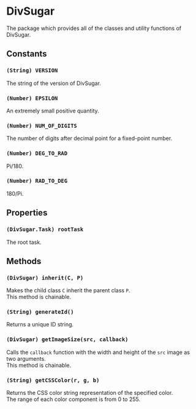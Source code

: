 DivSugar
========

The package which provides all of the classes and utility functions of DivSugar.

Constants
---------

### `(String) VERSION`
The string of the version of DivSugar.

### `(Number) EPSILON`
An extremely small positive quantity.

### `(Number) NUM_OF_DIGITS`
The number of digits after decimal point for a fixed-point number.

### `(Number) DEG_TO_RAD`
Pi/180.

### `(Number) RAD_TO_DEG`
180/Pi.

Properties
----------

### `(DivSugar.Task) rootTask`
The root task.

Methods
-------

### `(DivSugar) inherit(C, P)`
Makes the child class `C` inherit the parent class `P`.  
This method is chainable.

### `(String) generateId()`
Returns a unique ID string.

### `(DivSugar) getImageSize(src, callback)`
Calls the `callback` function with the width and height of the `src` image as two arguments.  
This method is chainable.

### `(String) getCSSColor(r, g, b)`
Returns the CSS color string representation of the specified color.  
The range of each color component is from 0 to 255.
